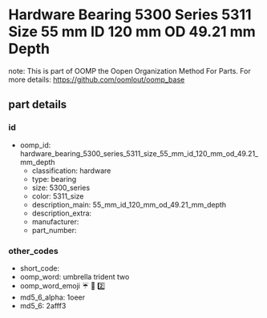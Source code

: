 # Hardware Bearing 5300 Series 5311 Size 55 mm ID 120 mm OD 49.21 mm Depth  

note: This is part of OOMP the Oopen Organization Method For Parts. For more details: https://github.com/oomlout/oomp_base

##  part details





### id
* oomp_id: hardware_bearing_5300_series_5311_size_55_mm_id_120_mm_od_49.21_mm_depth
  * classification: hardware
  * type: bearing
  * size: 5300_series
  * color: 5311_size
  * description_main: 55_mm_id_120_mm_od_49.21_mm_depth
  * description_extra: 
  * manufacturer: 
  * part_number: 

### other_codes
* short_code: 
* oomp_word: umbrella trident two
* oomp_word_emoji :umbrella: :trident: :two:
* md5_6_alpha: 1oeer
* md5_6: 2afff3